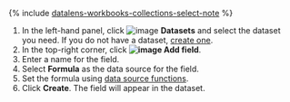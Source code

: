 
{% include [datalens-workbooks-collections-select-note](../../../_includes/datalens/operations/datalens-workbooks-collections-select-note.md) %}


1. In the left-hand panel, click ![image](../../../_assets/datalens/datasets.svg) **Datasets** and select the dataset you need. If you do not have a dataset, [create one](../../../datalens/operations/dataset/create.md).
1. In the top-right corner, click **![image](../../../_assets/plus-sign.svg) Add field**.
1. Enter a name for the field.
1. Select **Formula** as the data source for the field.
1. Set the formula using [data source functions](../../../datalens/function-ref/all.md).
1. Click **Create**. The field will appear in the dataset.
